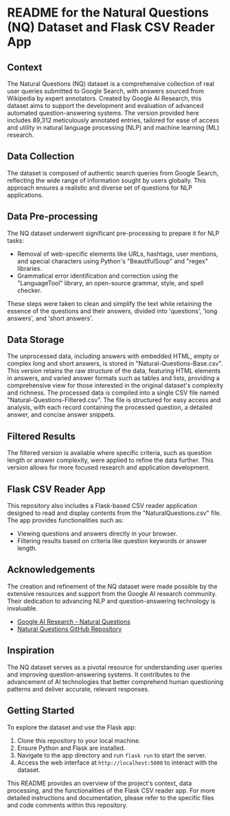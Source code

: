 # README for the Natural Questions (NQ) Dataset and Flask CSV Reader App

## Context
The Natural Questions (NQ) dataset is a comprehensive collection of real user queries submitted to Google Search, with answers sourced from Wikipedia by expert annotators. Created by Google AI Research, this dataset aims to support the development and evaluation of advanced automated question-answering systems. The version provided here includes 89,312 meticulously annotated entries, tailored for ease of access and utility in natural language processing (NLP) and machine learning (ML) research.

## Data Collection
The dataset is composed of authentic search queries from Google Search, reflecting the wide range of information sought by users globally. This approach ensures a realistic and diverse set of questions for NLP applications.

## Data Pre-processing
The NQ dataset underwent significant pre-processing to prepare it for NLP tasks:
- Removal of web-specific elements like URLs, hashtags, user mentions, and special characters using Python's "BeautifulSoup" and "regex" libraries.
- Grammatical error identification and correction using the "LanguageTool" library, an open-source grammar, style, and spell checker.

These steps were taken to clean and simplify the text while retaining the essence of the questions and their answers, divided into 'questions', 'long answers', and 'short answers'.

## Data Storage

The unprocessed data, including answers with embedded HTML, empty or complex long and short answers, is stored in "Natural-Questions-Base.csv". This version retains the raw structure of the data, featuring HTML elements in answers, and varied answer formats such as tables and lists, providing a comprehensive view for those interested in the original dataset's complexity and richness.
The processed data is compiled into a single CSV file named "Natural-Questions-Filtered.csv". The file is structured for easy access and analysis, with each record containing the processed question, a detailed answer, and concise answer snippets.


## Filtered Results
The filtered version is available where specific criteria, such as question length or answer complexity, were applied to refine the data further. This version allows for more focused research and application development.

## Flask CSV Reader App
This repository also includes a Flask-based CSV reader application designed to read and display contents from the "NaturalQuestions.csv" file. The app provides functionalities such as:
- Viewing questions and answers directly in your browser.
- Filtering results based on criteria like question keywords or answer length.

## Acknowledgements
The creation and refinement of the NQ dataset were made possible by the extensive resources and support from the Google AI research community. Their dedication to advancing NLP and question-answering technology is invaluable.

- [Google AI Research - Natural Questions](https://ai.google.com/research/NaturalQuestions)
- [Natural Questions GitHub Repository](https://github.com/google-research-datasets/natural-questions)

## Inspiration
The NQ dataset serves as a pivotal resource for understanding user queries and improving question-answering systems. It contributes to the advancement of AI technologies that better comprehend human questioning patterns and deliver accurate, relevant responses.

## Getting Started
To explore the dataset and use the Flask app:
1. Clone this repository to your local machine.
2. Ensure Python and Flask are installed.
3. Navigate to the app directory and run `flask run` to start the server.
4. Access the web interface at `http://localhost:5000` to interact with the dataset.

This README provides an overview of the project's context, data processing, and the functionalities of the Flask CSV reader app. For more detailed instructions and documentation, please refer to the specific files and code comments within this repository.